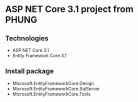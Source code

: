 # ASP NET Core 3.1 project from PHUNG
## Technologies
- ASP.NET Core 3.1
- Entity Framework Core 3.1
## Install package
- Microsoft.EntityFrameworkCore.Design
- Microsoft.EntityFrameworkCore.SqlServer
- Microsoft.EntityFrameworkCore.Tools